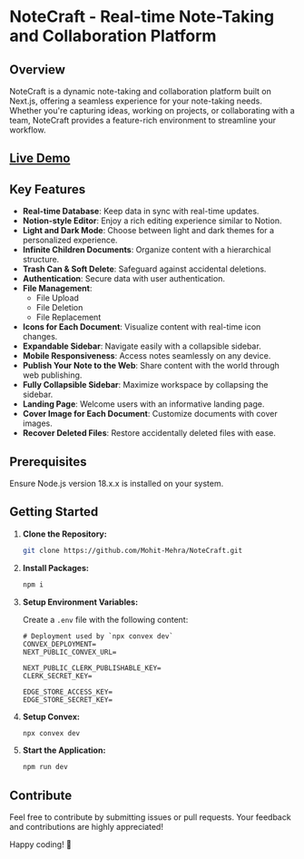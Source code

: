 # NoteCraft - Real-time Note-Taking and Collaboration Platform

## Overview

NoteCraft is a dynamic note-taking and collaboration platform built on Next.js, offering a seamless experience for your note-taking needs. Whether you're capturing ideas, working on projects, or collaborating with a team, NoteCraft provides a feature-rich environment to streamline your workflow.

## [Live Demo ](https://note-craft-opal.vercel.app/)

## Key Features

- **Real-time Database**: Keep data in sync with real-time updates.
- **Notion-style Editor**: Enjoy a rich editing experience similar to Notion.
- **Light and Dark Mode**: Choose between light and dark themes for a personalized experience.
- **Infinite Children Documents**: Organize content with a hierarchical structure.
- **Trash Can & Soft Delete**: Safeguard against accidental deletions.
- **Authentication**: Secure data with user authentication.
- **File Management**:
  - File Upload
  - File Deletion
  - File Replacement
- **Icons for Each Document**: Visualize content with real-time icon changes.
- **Expandable Sidebar**: Navigate easily with a collapsible sidebar.
- **Mobile Responsiveness**: Access notes seamlessly on any device.
- **Publish Your Note to the Web**: Share content with the world through web publishing.
- **Fully Collapsible Sidebar**: Maximize workspace by collapsing the sidebar.
- **Landing Page**: Welcome users with an informative landing page.
- **Cover Image for Each Document**: Customize documents with cover images.
- **Recover Deleted Files**: Restore accidentally deleted files with ease.

## Prerequisites

Ensure Node.js version 18.x.x is installed on your system.

## Getting Started

1. **Clone the Repository:**

    ```bash
    git clone https://github.com/Mohit-Mehra/NoteCraft.git
    ```

2. **Install Packages:**

    ```bash
    npm i
    ```

3. **Setup Environment Variables:**

    Create a `.env` file with the following content:

    ```env
    # Deployment used by `npx convex dev`
    CONVEX_DEPLOYMENT=
    NEXT_PUBLIC_CONVEX_URL=

    NEXT_PUBLIC_CLERK_PUBLISHABLE_KEY=
    CLERK_SECRET_KEY=

    EDGE_STORE_ACCESS_KEY=
    EDGE_STORE_SECRET_KEY=
    ```

4. **Setup Convex:**

    ```bash
    npx convex dev
    ```

5. **Start the Application:**

    ```bash
    npm run dev
    ```

## Contribute

Feel free to contribute by submitting issues or pull requests. Your feedback and contributions are highly appreciated!

Happy coding! 🚀
